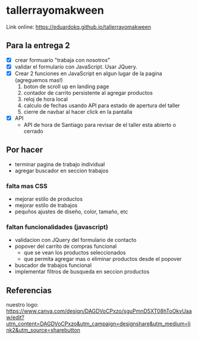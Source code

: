 # tallerrayomakween

Link online: https://eduardokq.github.io/tallerrayomakween

## Para la entrega 2
- [x] crear formuario "trabaja con nosotros"
- [x] validar el formulario con JavaScript. Usar JQuery.
- [x] Crear 2 funciones en JavaScript en algun lugar de la pagina (agreguemos mas!)
    1. boton de scroll up en landing page
    2. contador de carrito persistente al agregar productos
    3. reloj de hora local
    4. calculo de fechas usando API para estado de apertura del taller
    5. cierre de navbar al hacer click en la pantalla
- [x] API
    - API de hora de Santiago para revisar de el taller esta abierto o cerrado

## Por hacer

- terminar pagina de trabajo individual
- agregar buscador en seccion trabajos

### falta mas CSS
- mejorar estilo de productos
- mejorar estilo de trabajos
- pequños ajustes de diseño, color, tamaño, etc

### faltan funcionalidades (javascript)
- validacion con JQuery del formulario de contacto
- popover del carrito de compras funcional
    - que se vean los productos seleccionados
    - que permita agregar mas o eliminar productos desde el popover
- buscador de trabajos funcional
- implementar filtros de busqueda en seccion productos

## Referencias
nuestro logo:
https://www.canva.com/design/DAGDVoCPxzo/sguPmnD5XT08hToOkvUaaw/edit?utm_content=DAGDVoCPxzo&utm_campaign=designshare&utm_medium=link2&utm_source=sharebutton

